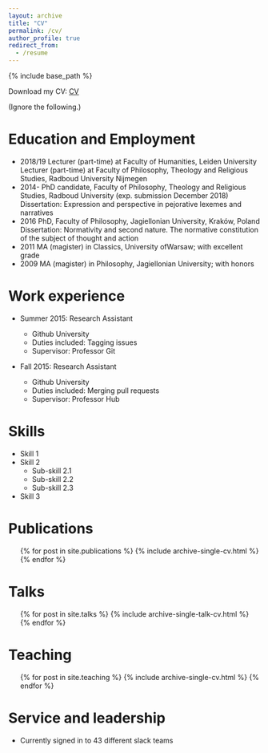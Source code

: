 ```yaml
---
layout: archive
title: "CV"
permalink: /cv/
author_profile: true
redirect_from:
  - /resume
---
```


{% include base_path %}

Download my CV: [CV](/files/CV_Leopold_Hess.pdf)

(Ignore the following.)

Education and Employment
======
* 2018/19 Lecturer (part-time) at Faculty of Humanities, Leiden University\
          Lecturer (part-time) at Faculty of Philosophy, Theology and Religious Studies, Radboud University Nijmegen
* 2014-   PhD candidate, Faculty of Philosophy, Theology and Religious Studies, Radboud University (exp. submission December 2018)\
          Dissertation: Expression and perspective in pejorative lexemes and narratives
* 2016    PhD, Faculty of Philosophy, Jagiellonian University, Kraków, Poland\
          Dissertation: Normativity and second nature. The normative constitution of the subject of thought and action
* 2011    MA (magister) in Classics, University ofWarsaw; with excellent grade
* 2009    MA (magister) in Philosophy, Jagiellonian University; with honors


Work experience
======
* Summer 2015: Research Assistant
  * Github University
  * Duties included: Tagging issues
  * Supervisor: Professor Git

* Fall 2015: Research Assistant
  * Github University
  * Duties included: Merging pull requests
  * Supervisor: Professor Hub
  
Skills
======
* Skill 1
* Skill 2
  * Sub-skill 2.1
  * Sub-skill 2.2
  * Sub-skill 2.3
* Skill 3

Publications
======
  <ul>{% for post in site.publications %}
    {% include archive-single-cv.html %}
  {% endfor %}</ul>
  
Talks
======
  <ul>{% for post in site.talks %}
    {% include archive-single-talk-cv.html %}
  {% endfor %}</ul>
  
Teaching
======
  <ul>{% for post in site.teaching %}
    {% include archive-single-cv.html %}
  {% endfor %}</ul>
  
Service and leadership
======
* Currently signed in to 43 different slack teams
